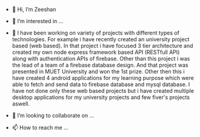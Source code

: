 - 👋 Hi, I’m Zeeshan 
- 👀 I’m interested in ...
- 🌱 I have been working on variety of projects with different types of technologies.   For example i have recently created an university  project based  (web based).
 In that project i have focused 3 tier architecture and created my own  node express framework based API (RESTfull  API) along with authentication APIs of firebase. 
Other than this project i was  the lead of a team of a firebase database design. And that project was presented in MUET University and won the 1st prize. Other then
this i have created 4 android applications for my learning purpose which were able to fetch and send data to firebase database and mysql database. I have not done 
only these web based projects but i have created multiple desktop applications for my university projects and few fiver's projects aswell. 

- 💞️ I’m looking to collaborate on ...
- 📫 How to reach me ...

<!---
zeeshan-thedeveloper/zeeshan-thedeveloper is a ✨ special ✨ repository because its `README.md` (this file) appears on your GitHub profile.
You can click the Preview link to take a look at your changes.
--->
